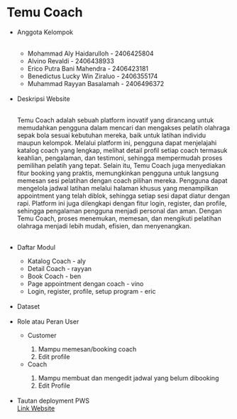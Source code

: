 <h1>Temu Coach</h1>

<ul>
  <li>Anggota Kelompok</li>
  <br>
  <ul>
    <li>Mohammad Aly Haidarulloh - 2406425804</li>
    <li>Alvino Revaldi - 2406438933</li>
    <li>Erico Putra Bani Mahendra - 2406423181</li>
    <li>Benedictus Lucky Win Ziraluo - 2406355174</li>
    <li>Muhammad Rayyan Basalamah - 2406496372</li>
  </ul>
  <br>
  <li>Deskripsi Website</li>
  <br>
  <p>
    Temu Coach adalah sebuah platform inovatif yang dirancang untuk memudahkan pengguna dalam mencari dan mengakses pelatih olahraga sepak bola sesuai kebutuhan mereka, baik untuk latihan individu maupun kelompok. Melalui platform ini, pengguna dapat menjelajahi katalog coach yang lengkap, melihat detail profil setiap coach termasuk keahlian, pengalaman, dan testimoni, sehingga mempermudah proses pemilihan pelatih yang tepat.
Selain itu, Temu Coach juga menyediakan fitur booking yang praktis, memungkinkan pengguna untuk langsung memesan sesi pelatihan dengan coach pilihan mereka. Pengguna dapat mengelola jadwal latihan melalui halaman khusus yang menampilkan appointment yang telah diblok, sehingga setiap sesi dapat diatur dengan rapi. Platform ini juga dilengkapi dengan fitur login, register, dan profile, sehingga pengalaman pengguna menjadi personal dan aman. Dengan Temu Coach, proses menemukan, memesan, dan mengikuti pelatihan olahraga menjadi lebih mudah, efisien, dan menyenangkan. 
  </p>
  <br>
  <li>Daftar Modul</li>
  <ul>
    <li>Katalog Coach - aly</li>
    <li>Detail Coach - rayyan</li>
    <li>Book Coach - ben</li>
    <li>Page appointment dengan coach - vino</li>
    <li>Login, register, profile, setup program - eric</li>
  </ul>
  <br>
  <li>Dataset</li>
  <br>
  <li>Role atau Peran User</li>
  <ul>
    <li>Customer</li>
    <ol>
      <li>Mampu memesan/booking coach</li>
      <li>Edit profile</li>
    </ol>
    <li>Coach</li>
    <ol>
      <li>Mampu membuat dan mengedit jadwal yang belum dibooking</li>
      <li>Edit Profile</li>
    </ol>
  </ul>
  <br>
  <li>Tautan deployment PWS</li>
  <a href="https://erico-putra-temucoach.pbp.cs.ui.ac.id/">
    Link Website
  </a>
  <br>
</ul>
